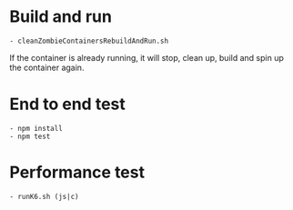 # Build and run

```
- cleanZombieContainersRebuildAndRun.sh
```

If the container is already running, it will stop, clean up, build and spin up the container again.

# End to end test

```
- npm install
- npm test
```

# Performance test

```
- runK6.sh (js|c)
```

